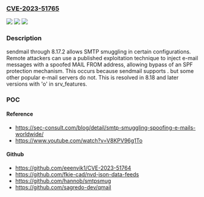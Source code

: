 ### [CVE-2023-51765](https://cve.mitre.org/cgi-bin/cvename.cgi?name=CVE-2023-51765)
![](https://img.shields.io/static/v1?label=Product&message=n%2Fa&color=blue)
![](https://img.shields.io/static/v1?label=Version&message=n%2Fa&color=blue)
![](https://img.shields.io/static/v1?label=Vulnerability&message=n%2Fa&color=brighgreen)

### Description

sendmail through 8.17.2 allows SMTP smuggling in certain configurations. Remote attackers can use a published exploitation technique to inject e-mail messages with a spoofed MAIL FROM address, allowing bypass of an SPF protection mechanism. This occurs because sendmail supports <LF>.<CR><LF> but some other popular e-mail servers do not. This is resolved in 8.18 and later versions with 'o' in srv_features.

### POC

#### Reference
- https://sec-consult.com/blog/detail/smtp-smuggling-spoofing-e-mails-worldwide/
- https://www.youtube.com/watch?v=V8KPV96g1To

#### Github
- https://github.com/eeenvik1/CVE-2023-51764
- https://github.com/fkie-cad/nvd-json-data-feeds
- https://github.com/hannob/smtpsmug
- https://github.com/sagredo-dev/qmail

